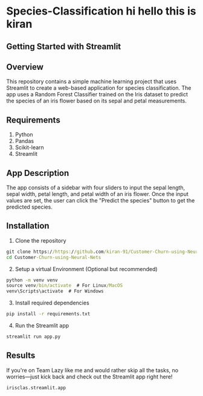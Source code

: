 # Species-Classification hi hello this is kiran
## Getting Started with Streamlit 

## Overview
This repository contains a simple machine learning project that uses Streamlit to create a web-based application for species classification. The app uses a Random Forest Classifier trained on the Iris dataset to predict the species of an iris flower based on its sepal and petal measurements.

## Requirements
1. Python
2. Pandas
3. Scikit-learn
4. Streamlit

## App Description 
The app consists of a sidebar with four sliders to input the sepal length, sepal width, petal length, and petal width of an iris flower. Once the input values are set, the user can click the "Predict the species" button to get the predicted species.

## Installation 
1. Clone the repository
```cmd
git clone https://https://github.com/kiran-91/Customer-Churn-using-Neural-Nets.git
cd Customer-Churn-using-Neural-Nets
```
2. Setup a virtual Environment (Optional but recommended)
```cmd
python -m venv venv
source venv/bin/activate  # For Linux/MacOS
venv\Scripts\activate  # For Windows
```
3. Install required dependencies
```cmd
pip install -r requirements.txt
```
4. Run the Streamlit app
```cmd
streamlit run app.py
```

## Results
If you're on Team Lazy like me and would rather skip all the tasks, no worries—just kick back and check out the Streamlit app right here!
```cmd
irisclas.streamlit.app
```
